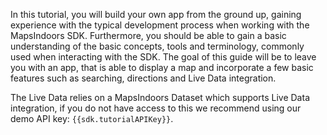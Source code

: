 In this tutorial, you will build your own app from the ground up, gaining experience with the typical development process when working with the MapsIndoors SDK. Furthermore, you should be able to gain a basic understanding of the basic concepts, tools and terminology, commonly used when interacting with the SDK. The goal of this guide will be to leave you with an app, that is able to display a map and incorporate a few basic features such as searching, directions and Live Data integration.

The Live Data relies on a MapsIndoors Dataset which supports Live Data integration, if you do not have access to this we recommend using our demo API key: `{{sdk.tutorialAPIKey}}`.
